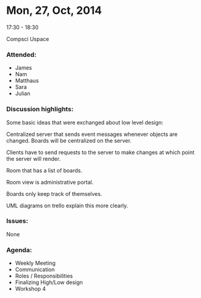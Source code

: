 **Mon, 27, Oct, 2014**
======================

17:30 - 18:30

Compsci Uspace

### Attended: 

* James 
* Nam 
* Matthaus 
* Sara 
* Julian

### Discussion highlights:

Some basic ideas that were exchanged about low level design:

Centralized server that sends event messages whenever objects are
changed. Boards will be centralized on the server.

Clients have to send requests to the server to make changes at which
point the server will render.

Room that has a list of boards.

Room view is administrative portal.

Boards only keep track of themselves.

UML diagrams on trello explain this more clearly.

### Issues:

None

### Agenda:

* Weekly Meeting 
* Communication 
* Roles / Responsibilities 
* Finalizing High/Low design
* Workshop 4
